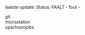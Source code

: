 laatste update: 
Status: FAALT - fout - 
<div class="service R">git</div><div class="service Y">microstation</div><div class="service R">opschoonjobs</div>